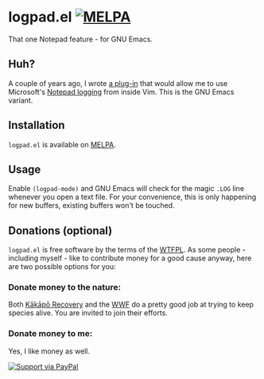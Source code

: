 # logpad.el [![MELPA](https://melpa.org/packages/logpad-badge.svg)](https://melpa.org/#/logpad)

That one Notepad feature - for GNU Emacs.

## Huh?

A couple of years ago, I wrote [a plug-in](https://www.vim.org/scripts/script.php?script_id=2775) that would allow me to use Microsoft's [Notepad logging](https://www.howtogeek.com/258545/how-to-use-notepad-to-create-a-dated-log-or-journal-file/) from inside Vim. This is the GNU Emacs variant.

## Installation

`logpad.el` is available on [MELPA](https://melpa.org/#/logpad).

## Usage

Enable `(logpad-mode)` and GNU Emacs will check for the magic `.LOG` line whenever you open a text file. For your convenience, this is only happening for new buffers, existing buffers won't be touched.

## Donations (optional)

`logpad.el` is free software by the terms of the [WTFPL](http://www.wtfpl.net/txt/copying/). As some people - including myself - like to contribute money for a good cause anyway, here are two possible options for you:

### Donate money to the nature:

Both [Kākāpō Recovery](http://kakaporecovery.org.nz/) and the [WWF](https://support.wwf.org.uk/adopt-a-panda) do a pretty good job at trying to keep species alive. You are invited to join their efforts.

### Donate money to me:

Yes, I like money as well.

[![Support via PayPal](https://cdn.rawgit.com/twolfson/paypal-github-button/1.0.0/dist/button.svg)](https://www.paypal.me/GebtmireuerGeld/)
